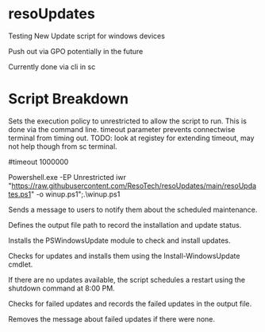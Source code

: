 # resoUpdates
Testing New Update script for windows devices

Push out via GPO potentially in the future

Currently done via cli in sc

# Script Breakdown 
Sets the execution policy to unrestricted to allow the script to run. This is done via the command line. 
timeout parameter prevents connectwise terminal from timing out. 
TODO: look at registey for extending timeout, may not help though from sc terminal. 

#timeout 1000000

Powershell.exe -EP Unrestricted iwr "https://raw.githubusercontent.com/ResoTech/resoUpdates/main/resoUpdates.ps1" -o winup.ps1";.\winup.ps1


Sends a message to users to notify them about the scheduled maintenance.

Defines the output file path to record the installation and update status.

Installs the PSWindowsUpdate module to check and install updates.

Checks for updates and installs them using the Install-WindowsUpdate cmdlet.

If there are no updates available, the script schedules a restart using the shutdown command at 8:00 PM.

Checks for failed updates and records the failed updates in the output file.

Removes the message about failed updates if there were none.
